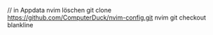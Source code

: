 // in Appdata nvim löschen
git clone https://github.com/ComputerDuck/nvim-config.git nvim
git checkout blankline
